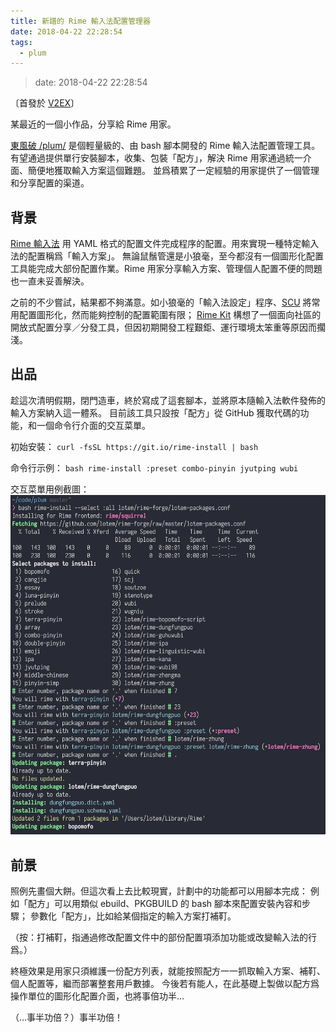 ```yaml
---
title: 新譜的 Rime 輸入法配置管理器
date: 2018-04-22 22:28:54
tags:
  - plum
---
```


> date: 2018-04-22 22:28:54

〔首發於 [V2EX](https://www.v2ex.com/t/445778)〕

某最近的一個小作品，分享給 Rime 用家。

[東風破 /plum/](https://github.com/rime/plum) 是個輕量級的、由 bash 腳本開發的 Rime 輸入法配置管理工具。
有望通過提供單行安裝腳本，收集、包裝「配方」，解決 Rime 用家通過統一介面、簡便地獲取輸入方案這個難題。
並爲積累了一定經驗的用家提供了一個管理和分享配置的渠道。

<!-- more -->

## 背景

[Rime 輸入法](https://rime.im) 用 YAML 格式的配置文件完成程序的配置。用來實現一種特定輸入法的配置稱爲「輸入方案」。
無論鼠鬚管還是小狼毫，至今都沒有一個圖形化配置工具能完成大部份配置作業。Rime 用家分享輸入方案、管理個人配置不便的問題也一直未妥善解決。

之前的不少嘗試，結果都不夠滿意。如小狼毫的「輸入法設定」程序、[SCU](https://github.com/neolee/SCU) 將常用配置圖形化，然而能夠控制的配置範圍有限；
[Rime Kit](https://github.com/lotem/rimekit) 構想了一個面向社區的開放式配置分享／分發工具，但因初期開發工程艱鉅、運行環境太笨重等原因而擱淺。

## 出品

趁這次清明假期，閉門造車，終於寫成了這套腳本，並將原本隨輸入法軟件發佈的輸入方案納入這一體系。
目前該工具只設按「配方」從 GitHub 獲取代碼的功能，和一個命令行介面的交互菜單。

初始安裝： `curl -fsSL https://git.io/rime-install | bash`

命令行示例： `bash rime-install :preset combo-pinyin jyutping wubi`

交互菜單用例截圖：
![](../../wiki/images/rime-install-select.png)

## 前景

照例先畫個大餅。但這次看上去比較現實，計劃中的功能都可以用腳本完成：
例如「配方」可以用類似 ebuild、PKGBUILD 的 bash 腳本來配置安裝內容和步驟；
參數化「配方」，比如給某個指定的輸入方案打補靪。

（按：打補靪，指通過修改配置文件中的部份配置項添加功能或改變輸入法的行爲。）

終極效果是用家只須維護一份配方列表，就能按照配方一一抓取輸入方案、補靪、個人配置等，繼而部署整套用戶數據。
今後若有能人，在此基礎上製做以配方爲操作單位的圖形化配置介面，也將事倍功半…

（…事半功倍？）事半功倍！
